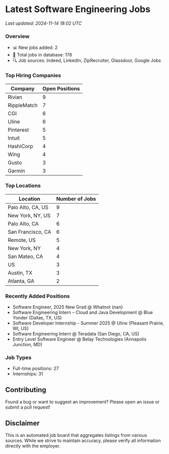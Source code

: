 # Latest Software Engineering Jobs
*Last updated: 2024-11-14 18:02 UTC*

### Overview
- 📊 New jobs added: 2
- 💼 Total jobs in database: 178
- 🔍 Job sources: Indeed, LinkedIn, ZipRecruiter, Glassdoor, Google Jobs

### Top Hiring Companies
| Company | Open Positions |
|---------|---------------|
| Rivian | 9 |
| RippleMatch | 7 |
| CGI | 6 |
| Uline | 6 |
| Pinterest | 5 |
| Intuit | 5 |
| HashiCorp | 4 |
| Wing | 4 |
| Gusto | 3 |
| Garmin | 3 |

### Top Locations
| Location | Number of Jobs |
|----------|---------------|
| Palo Alto, CA, US | 9 |
| New York, NY, US | 7 |
| Palo Alto, CA | 6 |
| San Francisco, CA | 6 |
| Remote, US | 5 |
| New York, NY | 4 |
| San Mateo, CA | 4 |
| US | 3 |
| Austin, TX | 3 |
| Atlanta, GA | 2 |

### Recently Added Positions
- Software Engineer, 2025 New Grad @ Whatnot (nan)
- Software Engineering Intern – Cloud and Java Development @ Blue Yonder (Dallas, TX, US)
- Software Developer Internship - Summer 2025 @ Uline (Pleasant Prairie, WI, US)
- Software Engineering Intern @ Teradata (San Diego, CA, US)
- Entry Level Software Engineer @ Belay Technologies (Annapolis Junction, MD)

### Job Types
- Full-time positions: 27
- Internships: 31

## Contributing
Found a bug or want to suggest an improvement? Please open an issue or submit a pull request!

## Disclaimer
This is an automated job board that aggregates listings from various sources. While we strive to maintain accuracy, 
please verify all information directly with the employer.
